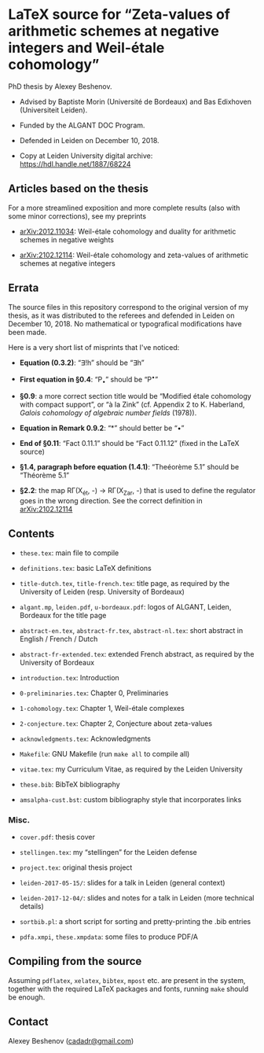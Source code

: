# LaTeX source for “Zeta-values of arithmetic schemes at negative integers and Weil-étale cohomology”

PhD thesis by Alexey Beshenov.

* Advised by
  Baptiste Morin (Université de Bordeaux) and
  Bas Edixhoven (Universiteit Leiden).

* Funded by the ALGANT DOC Program.

* Defended in Leiden on December 10, 2018.

* Copy at Leiden University digital archive:
  https://hdl.handle.net/1887/68224


## Articles based on the thesis

For a more streamlined exposition and more complete results
(also with some minor corrections), see my preprints

* [arXiv:2012.11034](https://arxiv.org/abs/2012.11034):
  Weil-étale cohomology and duality for arithmetic schemes in negative weights

* [arXiv:2102.12114](https://arxiv.org/abs/2102.12114):
  Weil-étale cohomology and zeta-values of arithmetic schemes at negative integers


## Errata

The source files in this repository correspond to the original version of my
thesis, as it was distributed to the referees and defended in Leiden on
December 10, 2018. No mathematical or typografical modifications have been made.

Here is a very short list of misprints that I've noticed:

* **Equation (0.3.2)**:
  “∃!h” should be “∃h”

* **First equation in §0.4**:
  “P<sub>•</sub>” should be “P<sup>•</sup>”

* **§0.9**:
  a more correct section title would be “Modified étale cohomology with compact
  support”, or “à la Zink” (cf. Appendix 2 to K. Haberland, *Galois cohomology
  of algebraic number fields* (1978)).

* **Equation in Remark 0.9.2**:
  “*” should better be “•”

* **End of §0.11**:
  “Fact 0.11.1” should be “Fact 0.11.12” (fixed in the LaTeX source)

* **§1.4, paragraph before equation (1.4.1)**:
  “Theéorème 5.1” should be “Théorème 5.1”

* **§2.2**:
  the map RΓ(X<sub>ét</sub>, -) → RΓ(X<sub>Zar</sub>, -) that is used to define
  the regulator goes in the wrong direction.  See the correct definition in
  [arXiv:2102.12114](https://arxiv.org/abs/2102.12114)


## Contents

* `these.tex`:
  main file to compile

* `definitions.tex`:
  basic LaTeX definitions

* `title-dutch.tex`, `title-french.tex`:
  title page, as required by the University of Leiden
  (resp. University of Bordeaux)

* `algant.mp`, `leiden.pdf`, `u-bordeaux.pdf`:
  logos of ALGANT, Leiden, Bordeaux for the title page

* `abstract-en.tex`, `abstract-fr.tex`, `abstract-nl.tex`:
  short abstract in English / French / Dutch

* `abstract-fr-extended.tex`:
  extended French abstract, as required by the University of Bordeaux

* `introduction.tex`:
  Introduction

* `0-preliminaries.tex`:
  Chapter 0, Preliminaries

* `1-cohomology.tex`:
  Chapter 1, Weil-étale complexes

* `2-conjecture.tex`:
  Chapter 2, Conjecture about zeta-values

* `acknowledgments.tex`:
  Acknowledgments

* `Makefile`:
  GNU Makefile (run `make all` to compile all)

* `vitae.tex`:
  my Curriculum Vitae, as required by the Leiden University

* `these.bib`:
  BibTeX bibliography

* `amsalpha-cust.bst`:
  custom bibliography style that incorporates links


### Misc.

* `cover.pdf`:
  thesis cover

* `stellingen.tex`:
  my “stellingen” for the Leiden defense

* `project.tex`:
  original thesis project

* `leiden-2017-05-15/`:
  slides for a talk in Leiden (general context)

* `leiden-2017-12-04/`:
  slides and notes for a talk in Leiden (more technical details)

* `sortbib.pl`:
  a short script for sorting and pretty-printing the .bib entries

* `pdfa.xmpi`, `these.xmpdata`:
  some files to produce PDF/A


## Compiling from the source

Assuming `pdflatex`, `xelatex`, `bibtex`, `mpost` etc. are present in the
system, together with the required LaTeX packages and fonts, running `make`
should be enough.


## Contact

Alexey Beshenov (cadadr@gmail.com)
